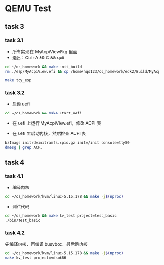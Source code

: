 # QEMU Test

## task 3

### task 3.1

- 所有实现在 MyAcpiViewPkg 里面
- 退出：Ctrl+A && C && quit

```bash
cd ~/os_homework && make init_build 
rm ./esp/MyAcpiView.efi && cp /home/hqs123/os_homework/edk2/Build/MyAcpiViewPkg/DEBUG_GCC5/X64/MyAcpiView.efi ./esp
```

```bash
make toy_esp
```

### task 3.2

- 启动 uefi

```bash
cd ~/os_homework && make start_uefi
```

- 在 uefi 上运行 MyAcpiView.efi，修改 ACPI 表

- 在 uefi 里启动内核，然后检查 ACPI 表

```bash
bzImage initrd=initramfs.cpio.gz init=/init console=ttyS0
dmesg | grep ACPI
```

## task 4

### task 4.1

- 编译内核

```bash
cd ~/os_homework/kvm/linux-5.15.178 && make -j$(nproc) 
```

- 测试代码

```bash
cd ~/os_homework && make kv_test project=test_basic
./bin/test_basic
```

### task 4.2

先编译内核，再编译 busybox，最后跑内核

```bash
cd ~/os_homework/kvm/linux-5.15.178 && make -j$(nproc) 
make kv_test project=vdso666
```
